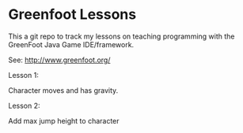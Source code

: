 Greenfoot Lessons
================

This a git repo to track my lessons on teaching programming with the GreenFoot Java Game IDE/framework.

See: http://www.greenfoot.org/

Lesson 1:

Character moves and has gravity.

Lesson 2:

Add max jump height to character

